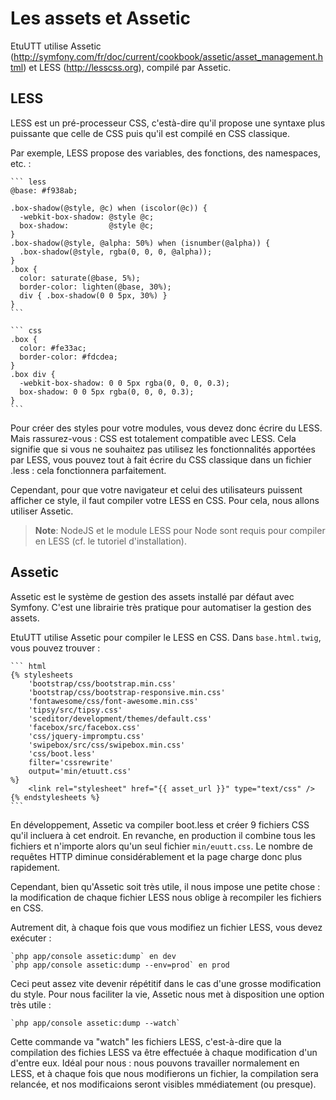 Les assets et Assetic
=====================

EtuUTT utilise Assetic (http://symfony.com/fr/doc/current/cookbook/assetic/asset_management.html)
et LESS (http://lesscss.org), compilé par Assetic.

LESS
----

LESS est un pré-processeur CSS, c'està-dire qu'il propose une syntaxe plus puissante que celle de CSS puis qu'il
est compilé en CSS classique.

Par exemple, LESS propose des variables, des fonctions, des namespaces, etc. :

    ``` less
    @base: #f938ab;

    .box-shadow(@style, @c) when (iscolor(@c)) {
      -webkit-box-shadow: @style @c;
      box-shadow:         @style @c;
    }
    .box-shadow(@style, @alpha: 50%) when (isnumber(@alpha)) {
      .box-shadow(@style, rgba(0, 0, 0, @alpha));
    }
    .box {
      color: saturate(@base, 5%);
      border-color: lighten(@base, 30%);
      div { .box-shadow(0 0 5px, 30%) }
    }
    ```

    ``` css
    .box {
      color: #fe33ac;
      border-color: #fdcdea;
    }
    .box div {
      -webkit-box-shadow: 0 0 5px rgba(0, 0, 0, 0.3);
      box-shadow: 0 0 5px rgba(0, 0, 0, 0.3);
    }
    ```

Pour créer des styles pour votre modules, vous devez donc écrire du LESS. Mais rassurez-vous : CSS est totalement
compatible avec LESS. Cela signifie que si vous ne souhaitez pas utilisez les fonctionnalités apportées par LESS, vous
pouvez tout à fait écrire du CSS classique dans un fichier .less : cela fonctionnera parfaitement.

Cependant, pour que votre navigateur et celui des utilisateurs puissent afficher ce style, il faut compiler votre LESS
en CSS. Pour cela, nous allons utiliser Assetic.

> **Note**: NodeJS et le module LESS pour Node sont requis pour compiler en LESS (cf. le tutoriel d'installation).

Assetic
-------

Assetic est le système de gestion des assets installé par défaut avec Symfony. C'est une librairie très pratique pour
automatiser la gestion des assets.

EtuUTT utilise Assetic pour compiler le LESS en CSS. Dans `base.html.twig`, vous pouvez trouver :

    ``` html
    {% stylesheets
        'bootstrap/css/bootstrap.min.css'
        'bootstrap/css/bootstrap-responsive.min.css'
        'fontawesome/css/font-awesome.min.css'
        'tipsy/src/tipsy.css'
        'sceditor/development/themes/default.css'
        'facebox/src/facebox.css'
        'css/jquery-impromptu.css'
        'swipebox/src/css/swipebox.min.css'
        'css/boot.less'
        filter='cssrewrite'
        output='min/etuutt.css'
    %}
        <link rel="stylesheet" href="{{ asset_url }}" type="text/css" />
    {% endstylesheets %}
    ```

En développement, Assetic va compiler boot.less et créer 9 fichiers CSS qu'il incluera à cet endroit. En revanche,
en production il combine tous les fichiers et n'importe alors qu'un seul fichier `min/euutt.css`. Le nombre de
requêtes HTTP diminue considérablement et la page charge donc plus rapidement.

Cependant, bien qu'Assetic soit très utile, il nous impose une petite chose : la modification de chaque fichier LESS
nous oblige à recompiler les fichiers en CSS.

Autrement dit, à chaque fois que vous modifiez un fichier LESS, vous devez exécuter :

    `php app/console assetic:dump` en dev
    `php app/console assetic:dump --env=prod` en prod

Ceci peut assez vite devenir répétitif dans le cas d'une grosse modification du style. Pour nous faciliter la vie,
Assetic nous met à disposition une option très utile :

    `php app/console assetic:dump --watch`

Cette commande va "watch" les fichiers LESS, c'est-à-dire que la compilation des fichies LESS va être effectuée à chaque
modification d'un d'entre eux. Idéal pour nous : nous pouvons travailler normalement en LESS, et à chaque fois
que nous modifierons un fichier, la compilation sera relancée, et nos modificaions seront visibles mmédiatement (ou presque).
